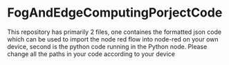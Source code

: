 # FogAndEdgeComputingPorjectCode
This repository has primarily 2 files, one containes the formatted json code which can be used to import the node red flow into node-red on your own device, second is the python code running in the Python node. Please change all the paths in your code according to your device
